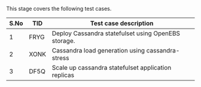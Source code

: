 This stage covers the following test cases.

| S.No | TID  | Test case description                               |
| ---- | ---- | --------------------------------------------------- |
| 1    | FRYG | Deploy Cassandra statefulset using OpenEBS storage. |
| 2    | XONK | Cassandra load generation using cassandra-stress    |
|3|DF5Q|Scale up cassandra statefulset application replicas
